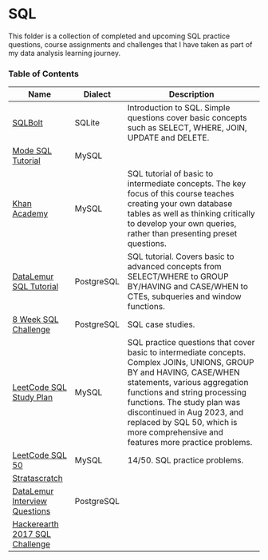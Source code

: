 # SQL
This folder is a collection of completed and upcoming SQL practice questions, course assignments and challenges that I have taken as part of my data analysis learning journey. 

### Table of Contents

|Name|Dialect|Description|
|---|---|---|
|[SQLBolt](https://sqlbolt.com)|SQLite|Introduction to SQL. Simple questions cover basic concepts such as SELECT, WHERE, JOIN, UPDATE and DELETE.|
|[Mode SQL Tutorial](https://mode.com/sql-tutorial/)|MySQL||
|[Khan Academy](https://www.khanacademy.org/computing/computer-programming/sql)|MySQL|SQL tutorial of basic to intermediate concepts. The key focus of this course teaches creating your own database tables as well as thinking critically to develop your own queries, rather than presenting preset questions.|
|[DataLemur SQL Tutorial](https://datalemur.com/sql-tutorial)|PostgreSQL|SQL tutorial. Covers basic to advanced concepts from SELECT/WHERE to GROUP BY/HAVING and CASE/WHEN to CTEs, subqueries and window functions.|
|[8 Week SQL Challenge](https://8weeksqlchallenge.com/)|PostgreSQL|SQL case studies.|
|[LeetCode SQL Study Plan](https://github.com/kuehbiko/SQL/tree/main/SQL-LeetCode/SQL%20I)|MySQL|SQL practice questions that cover basic to intermediate concepts. Complex JOINs, UNIONS, GROUP BY and HAVING, CASE/WHEN statements, various aggregation functions and string processing functions. The study plan was discontinued in Aug 2023, and replaced by SQL 50, which is more comprehensive and features more practice problems.|
|[LeetCode SQL 50](https://leetcode.com/studyplan/top-sql-50/)|MySQL|14/50. SQL practice problems.|
|[Stratascratch](https://platform.stratascratch.com/coding)||
|[DataLemur Interview Questions](https://datalemur.com/questions)|PostgreSQL||
|[Hackerearth 2017 SQL Challenge](https://www.hackerearth.com/challenges/competitive/september-sql-challenge/problems)||
